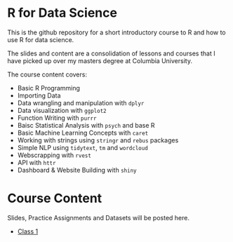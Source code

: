 # R for Data Science
This is the github repository for a short introductory course to R and how to use R for data science.

The slides and content are a consolidation of lessons and courses that I have picked up over my masters degree at Columbia University.

The course content covers:
- Basic R Programming
- Importing Data
- Data wrangling and manipulation with `dplyr`
- Data visualization with `ggplot2`
- Function Writing with `purrr`
- Baisc Statistical Analysis with `psych` and base R
- Basic Machine Learning Concepts with `caret`
- Working with strings using `stringr` and `rebus` packages
- Simple NLP using `tidytext`, `tm` and `wordcloud`
- Webscrapping with `rvest`
- API with `httr`
- Dashboard & Website Building with `shiny`

# Course Content
Slides, Practice Assignments and Datasets will be posted here.

- [Class 1](http://htmlpreview.github.io/?https://raw.githubusercontent.com/gl2668/R_For_Data_Science/master/slides/lesson_1.html)
